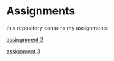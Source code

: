 # Assignments
this repository contains my assignments

[assingnment 2](https://github.com/Mitchelvanrooij2799/Assigments/blob/master/assignment2.ipynb)

[assignment 3](https://github.com/Mitchelvanrooij2799/Assigments/blob/master/assignment3.ipynb)
